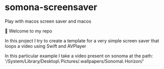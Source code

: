 # somona-screensaver
Play with macos screen saver and macos

👋 Welcome to my repo 

In this project I try to create a template for a very simple screen saver that loops a video using Swift and AVPlayer


In this particular example I take a video present on sonoma at the path: '/System/Library/Desktop\ Pictures/.wallpapers/Sonoma\ Horizon/'